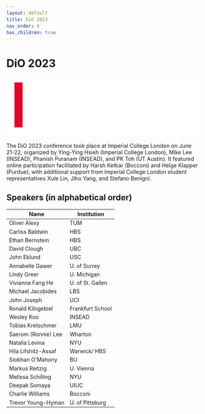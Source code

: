 ```yaml
---
layout: default
title: DiO 2023
nav_order: 4
has_children: true
---
```


# DiO 2023


![DiO 2023](dio_2023_photos/dio_2023_icbs.png)

The DiO 2023 conference took place at Imperial College London on June 21-22, organized by Ying-Ying Hsieh (Imperial College London), Mike Lee (INSEAD), Phanish Puranam (INSEAD), and PK Toh (UT Austin). It featured online participation facilitated by Harsh Ketkar (Bocconi) and Helge Klapper (Purdue), with additional support from Imperial College London student representatives Xule Lin, Jiho Yang, and Stefano Benigni.

## Speakers (in alphabetical order)

| Name                | Institution        |
|---------------------|--------------------|
| Oliver Alexy        | TUM                |
| Carliss Baldwin     | HBS                |
| Ethan Bernstein     | HBS                |
| David Clough        | UBC                |
| John Eklund         | USC                |
| Annabelle Gawer     | U. of Surrey       |
| Lindy Greer         | U. Michigan        |
| Vivianna Fang He    | U. of St. Gallen   |
| Michael Jacobides   | LBS                |
| John Joseph         | UCI                |
| Ronald Kilngebiel   | Frankfurt School   |
| Wesley Koo          | INSEAD             |
| Tobias Kretschmer   | LMU                |
| Saerom (Ronnie) Lee | Wharton            |
| Natalia Levina      | NYU                |
| Hila Lifshitz-Assaf | Warwick/ HBS       |
| Siobhan O'Mahony    | BU                 |
| Markus Reitzig      | U. Vienna          |
| Melissa Schilling   | NYU                |
| Deepak Somaya       | UIUC               |
| Charlie Williams    | Bocconi            |
| Trevor Young-Hyman  | U. of Pittsburg    |